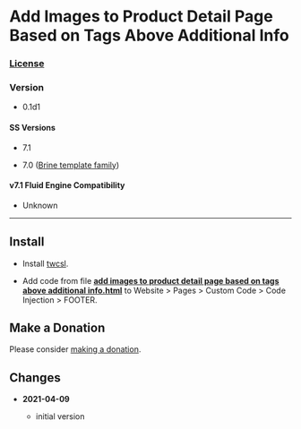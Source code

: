 # Add Images to Product Detail Page Based on Tags Above Additional Info

### [License][99]

### Version

  * 0.1d1

#### SS Versions

  * 7.1

  * 7.0 ([Brine template family][1])

#### v7.1 Fluid Engine Compatibility

  * Unknown

---

## Install

* Install
  [twcsl](https://github.com/tomsWebConsulting/twcsl#install-options).
  
* Add code from file **[add images to product detail page based on tags above additional info.html](add%20images%20to%20product%20detail%20page%20based%20on%20tags%20above%20additional%20info.html#L1)**
  to Website > Pages > Custom Code > Code Injection > FOOTER.

## Make a Donation

Please consider
[making a donation](https://github.com/tomsWebConsulting/twcsl#make-a-donation).

## Changes

<!-- * **2021-05-19**

  * added a choice of paragraph styles
  * user can set store url slug
  * bumped version to 0.2d0
  -->
* **2021-04-09**

  * initial version

[1]: https://support.squarespace.com/hc/en-us/articles/212512738-Brine-template-family
[99]: https://github.com/tomsWebConsulting/twcsl/blob/main/LICENSE.txt#L1
